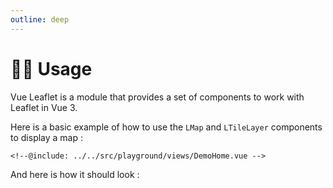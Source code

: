 ```yaml
---
outline: deep
---
```


# 🧑‍💻 Usage

Vue Leaflet is a module that provides a set of components to work with Leaflet in Vue 3.

Here is a basic example of how to use the `LMap` and `LTileLayer` components to display a map :

```vue{2,5,9-15}
<!--@include: ../../src/playground/views/DemoHome.vue -->
```

And here is how it should look :

<script setup>
import "leaflet/dist/leaflet.css";
</script>

<div class="demo">
    <DemoHome />
</div>